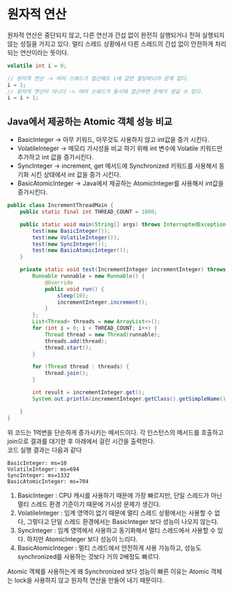 # 원자적 연산
원자적 연산은 중단되지 않고, 다른 연산과 간섭 없이 완전히 실행되거나 전혀 실행되지 않는 성질을 가지고 있다. 멀티 스레드 상황에서 다른 스레드의 간섭 없이 안전하게 처리되는 연산이라는 뜻이다.  
````java
volatile int i = 0;

// 원자적 연산 -> 여러 스레드가 접근해도 i에 값만 할당하니까 문제 없다.
i = 1;
// 원자적 연산이 아니다 -> 여러 스레드가 동시에 접근하면 문제가 생길 수 있다.
i = i + 1; 
````
## Java에서 제공하는 Atomic 객체 성능 비교
- BasicInteger -> 아무 키워드, 아무것도 사용하지 않고 int값을 증가 시킨다.
- VolatileInteger -> 메모리 가시성을 비교 하기 위해 int 변수에 Volatile 키워드만 추가하고 int 값을 증가시킨다.
- SyncInteger -> increment, get 메서드에 Synchronized 키워드를 사용해서 동기화 시킨 상태에서 int 값을 증가 시킨다.
- BasicAtomicInteger -> Java에서 제공하는 AtomicInteger를 사용해서 int값을 증가시킨다.
````java
public class IncrementThreadMain {
    public static final int THREAD_COUNT = 1000;

    public static void main(String[] args) throws InterruptedException {
        test(new BasicInteger());
        test(new VolatileInteger());
        test(new SyncInteger());
        test(new BasicAtomicInteger());
    }

    private static void test(IncrementInteger incrementInteger) throws InterruptedException {
        Runnable runnable = new Runnable() {
            @Override
            public void run() {
                sleep(10);
                incrementInteger.increment();
            }
        };
        List<Thread> threads = new ArrayList<>();
        for (int i = 0; i < THREAD_COUNT; i++) {
            Thread thread = new Thread(runnable);
            threads.add(thread);
            thread.start();
        }

        for (Thread thread : threads) {
            thread.join();
        }

        int result = incrementInteger.get();
        System.out.println(incrementInteger.getClass().getSimpleName() + " result: " + result);

    }
}
````
위 코드는 1억번을 단순하게 증가시키는 메서드이다. 각 인스턴스의 메서드를 호출하고 join으로 결과를 대기한 후 아래에서 걸린 시간을 출력한다.  
코드 실행 결과는 다음과 같다
````text
BasicInteger: ms=10
VolatileInteger: ms=694
SyncInteger: ms=1332
BasicAtomicInteger: ms=704
````
1. BasicInteger : CPU 캐시를 사용하기 때문에 가장 빠르지만, 단일 스레드가 아닌 멀티 스레드 환경 기준이기 때문에 가시성 문제가 생긴다. 
2. VolatileInteger : 임계 영역이 없기 때문에 멀티 스레드 상황에서는 사용할 수 없다, 그렇다고 단일 스레드 환경에서는 BasicInteger 보다 성능이 나오지 않는다.
3. SyncInteger : 임계 영역에서 사용하고 동기화해서 멀티 스레드에서 사용할 수 있다. 하지만 AtomicInteger 보다 성능이 느리다.
4. BasicAtomicInteger : 멀티 스레드에서 안전하게 사용 가능하고, 성능도 synchronized를 사용하는 것보다 거의 2배정도 빠르다.  
  
Atomic 객체를 사용하는게 왜 Synchronized 보다 성능이 빠른 이유는 Atomic 객체는 lock을 사용하지 않고 원자적 연산을 만들어 내기 때문이다.

